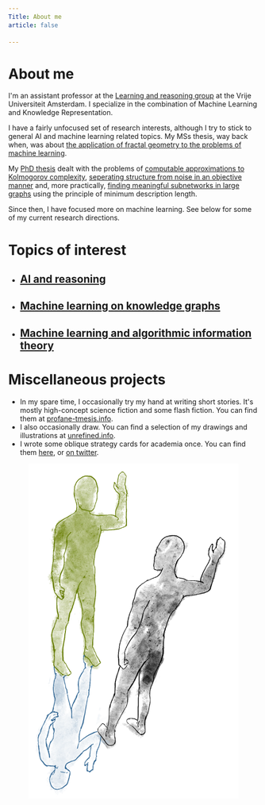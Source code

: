 ```yaml
---
Title: About me
article: false

---
```


# About me

I'm an assistant professor at the [Learning and reasoning group](https://lr.cs.vu.nl/) at the Vrije Universiteit Amsterdam. I specialize in the combination of Machine Learning and Knowledge Representation.

I have a fairly unfocused set of research interests, although I try to stick to general AI and machine learning related topics. My MSs thesis, way back when, was about [the application of fractal geometry to the problems of machine learning](/publications/msc-thesis). 

My [PhD thesis](/publications/thesis) dealt with the problems of [computable approximations to Kolmogorov complexity](/publications/safe-approximation), [seperating structure from noise in an objective manner](/publications/two-problems) and, more practically, [finding meaningful subnetworks in large graphs](/publications/compression-for-motifs) using the principle of minimum description length. 

Since then, I have focused more on machine learning. See below for some of my current research directions.

# Topics of interest

<ul class="nav publications content">
<li><a href="/about/ai-and-reasoning"><h2>AI and reasoning</h2></a></li>
<li><a href="/about/ml-on-kgs"><h2>Machine learning on knowledge graphs</h2></a></li>
<li><a href="/about/ml-and-ait"><h2>Machine learning and algorithmic information theory</h2></a></li>
</ul>

# Miscellaneous projects

* In my spare time, I occasionally try my hand at writing short stories. It's mostly high-concept science fiction and some flash fiction. You can find them at [profane-tmesis.info](http://profane-tmesis.info).
* I also occasionally draw. You can find a selection of my drawings and illustrations at [unrefined.info](http://unrefined.info/).
* I wrote some oblique strategy cards for academia once. You can find them [here](http://oblique.tips), or [on twitter](http://twitter.com/obliquademia). 


<figure class="narrow centering">
<img src="/images/pca-3/mirrors.png" class="half">
</figure>
